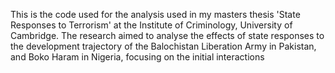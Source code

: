 This is the code used for the analysis used in my masters thesis 'State Responses to Terrorism' at the Institute of Criminology, University of Cambridge. The research aimed to analyse the effects of state responses to the development trajectory of the Balochistan Liberation Army in Pakistan, and Boko Haram in Nigeria, focusing on the initial interactions
